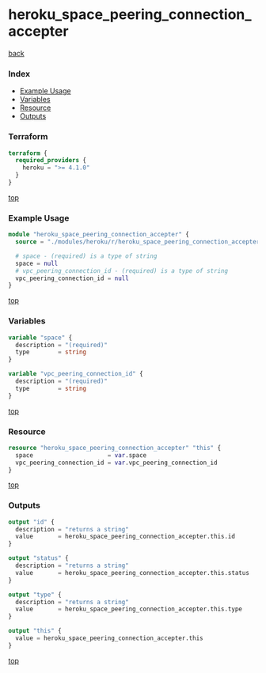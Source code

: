 # heroku_space_peering_connection_accepter

[back](../heroku.md)

### Index

- [Example Usage](#example-usage)
- [Variables](#variables)
- [Resource](#resource)
- [Outputs](#outputs)

### Terraform

```terraform
terraform {
  required_providers {
    heroku = ">= 4.1.0"
  }
}
```

[top](#index)

### Example Usage

```terraform
module "heroku_space_peering_connection_accepter" {
  source = "./modules/heroku/r/heroku_space_peering_connection_accepter"

  # space - (required) is a type of string
  space = null
  # vpc_peering_connection_id - (required) is a type of string
  vpc_peering_connection_id = null
}
```

[top](#index)

### Variables

```terraform
variable "space" {
  description = "(required)"
  type        = string
}

variable "vpc_peering_connection_id" {
  description = "(required)"
  type        = string
}
```

[top](#index)

### Resource

```terraform
resource "heroku_space_peering_connection_accepter" "this" {
  space                     = var.space
  vpc_peering_connection_id = var.vpc_peering_connection_id
}
```

[top](#index)

### Outputs

```terraform
output "id" {
  description = "returns a string"
  value       = heroku_space_peering_connection_accepter.this.id
}

output "status" {
  description = "returns a string"
  value       = heroku_space_peering_connection_accepter.this.status
}

output "type" {
  description = "returns a string"
  value       = heroku_space_peering_connection_accepter.this.type
}

output "this" {
  value = heroku_space_peering_connection_accepter.this
}
```

[top](#index)